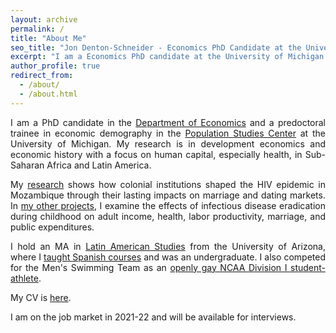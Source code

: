 ```yaml
---
layout: archive
permalink: /
title: "About Me"
seo_title: "Jon Denton-Schneider - Economics PhD Candidate at the University of Michigan"
excerpt: "I am a Economics PhD candidate at the University of Michigan studying development and history with a focus on human capital."
author_profile: true
redirect_from: 
  - /about/
  - /about.html
---
```


<p align="justify">
I am a PhD candidate in the <a href="https://lsa.umich.edu/econ">Department of Economics</a> and a predoctoral trainee in economic demography in the <a href="https://www.psc.isr.umich.edu/">Population Studies Center</a> at the University of Michigan. My research is in development economics and economic history with a focus on human capital, especially health, in Sub-Saharan Africa and Latin America.
</p>

<p align="justify">
My <a href="https://jondentonschneider/com/research">research</a> shows how colonial institutions shaped the HIV epidemic in Mozambique through their lasting impacts on marriage and dating markets. In <a href="https://jondentonschneider/com/research">my other projects</a>, I examine the effects of infectious disease eradication during childhood on adult income, health, labor productivity, marriage, and public expenditures.
  </p>

<p align="justify">
I hold an MA in <a href="https://las.arizona.edu/">Latin American Studies</a> from the University of Arizona, where I <a href="https://jondentonschneider.com/teaching">taught Spanish courses</a> and was an undergraduate. I also competed for the Men's Swimming Team as an <a href="https://jondentonschneider.com/personal">openly gay NCAA Division I student-athlete</a>.
</p>
    
<p align="justify">
  My CV is <a href="https://jondentonschneider.com/files/Denton-Schneider_CV.pdf">here</a>.
</p>

<p align="justify">
I am on the job market in 2021-22 and will be available for interviews.
</p>
